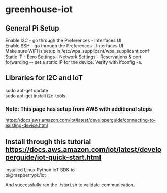 # greenhouse-iot
## General Pi Setup
Enable I2C - go through the Preferences - Interfaces UI<br>
Enable SSH - go through the Preferences - Interfaces UI<br>
Make sure WIFI is setup in /etc/wpa_supplicant/wpa_supplicant.conf<br>
Static IP - Eero Settings - Network Settings - Reservations & port forwarding -- set a static IP for the device.  Verify with ifconfig -a.<br>

## Libraries for I2C and IoT
sudo apt-get update<br>
sudo apt-get install i2c-tools<br>

### Note:  This page has setup from AWS with additional steps
https://docs.aws.amazon.com/iot/latest/developerguide/connecting-to-existing-device.html

## Install through this tutorial https://docs.aws.amazon.com/iot/latest/developerguide/iot-quick-start.html
installed Linux Python IoT SDK to <br>
pi@raspberrypi:/iot<br>

And successfully ran the ./start.sh to validate communication.<br>

